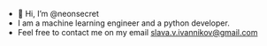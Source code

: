 - 👋 Hi, I’m @neonsecret
- I am a machine learning engineer and a python developer.
- Feel free to contact me on my email slava.v.ivannikov@gmail.com
